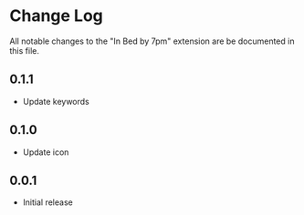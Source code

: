 # Change Log

All notable changes to the "In Bed by 7pm" extension are be documented in this file.

## 0.1.1

- Update keywords

## 0.1.0

- Update icon

## 0.0.1

- Initial release
